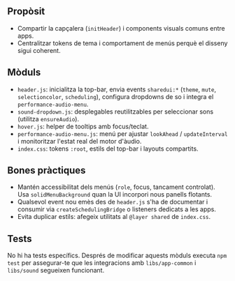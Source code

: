 ## Propòsit
- Compartir la capçalera (`initHeader`) i components visuals comuns entre apps.
- Centralitzar tokens de tema i comportament de menús perquè el disseny sigui coherent.

## Mòduls
- `header.js`: inicialitza la top-bar, envia events `sharedui:*` (`theme`, `mute`,
  `selectioncolor`, `scheduling`), configura dropdowns de so i integra el
  `performance-audio-menu`.
- `sound-dropdown.js`: desplegables reutilitzables per seleccionar sons (utilitza
  `ensureAudio`).
- `hover.js`: helper de tooltips amb focus/teclat.
- `performance-audio-menu.js`: menú per ajustar `lookAhead` / `updateInterval` i
  monitoritzar l'estat real del motor d'àudio.
- `index.css`: tokens `:root`, estils del top-bar i layouts compartits.

## Bones pràctiques
- Mantén accessibilitat dels menús (`role`, focus, tancament controlat). Usa
  `solidMenuBackground` quan la UI incorpori nous panells flotants.
- Qualsevol event nou emès des de `header.js` s'ha de documentar i consumir via
  `createSchedulingBridge` o listeners dedicats a les apps.
- Evita duplicar estils: afegeix utilitats al `@layer shared` de `index.css`.

## Tests
No hi ha tests específics. Després de modificar aquests mòduls executa `npm test`
per assegurar-te que les integracions amb `libs/app-common` i `libs/sound` segueixen funcionant.
